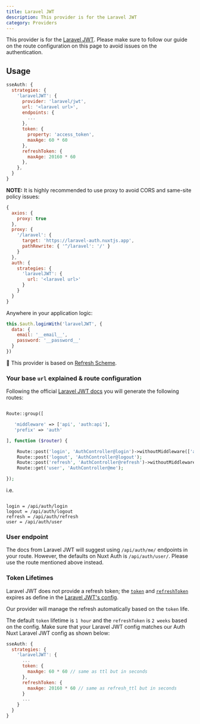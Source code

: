 ```yaml
---
title: Laravel JWT
description: This provider is for the Laravel JWT
category: Providers
---
```


This provider is for the [Laravel JWT](https://github.com/tymondesigns/jwt-auth). Please make sure to follow our guide on the route configuration on this page to avoid issues on the authentication.

## Usage

```js
sseAuth: {
  strategies: {
    'laravelJWT': {
      provider: 'laravel/jwt',
      url: '<laravel url>',
      endpoints: {
        ...
      },
      token: {
        property: 'access_token',
        maxAge: 60 * 60
      },
      refreshToken: {
        maxAge: 20160 * 60
      },
    },
  }
}
```

**NOTE:** It is highly recommended to use proxy to avoid CORS and same-site policy issues:

```js
{
  axios: {
    proxy: true
  },
  proxy: {
    '/laravel': {
      target: 'https://laravel-auth.nuxtjs.app',
      pathRewrite: { '^/laravel': '/' }
    }
  },
  auth: {
    strategies: {
      'laravelJWT': {
        url: '<laravel url>'
      }
    }
  }
}
```

Anywhere in your application logic:

```js
this.$auth.loginWith('laravelJWT', {
  data: {
    email: '__email__',
    password: '__password__'
  }
})
```

💁 This provider is based on [Refresh Scheme](/auth/schemes/refresh).

### Your base `url` explained & route configuration

Following the official [Laravel JWT docs](https://jwt-auth.readthedocs.io/en/develop/quick-start/#add-some-basic-authentication-routes) you will generate the following routes:

```php

Route::group([

   'middleware' => ['api', 'auth:api'],
   'prefix' => 'auth'

], function ($router) {

    Route::post('login', 'AuthController@login')->withoutMiddleware(['auth:api']);
    Route::post('logout', 'AuthController@logout');
    Route::post('refresh', 'AuthController@refresh')->withoutMiddleware(['auth:api']);
    Route::get('user', 'AuthController@me');

});

```

i.e.

```

login = /api/auth/login
logout = /api/auth/logout
refresh = /api/auth/refresh
user = /api/auth/user

```

### User endpoint

The docs from Laravel JWT will suggest using `/api/auth/me/` endpoints in your route. However, the defaults on Nuxt Auth is `/api/auth/user/`. Please use the route mentioned above instead.

### Token Lifetimes

Laravel JWT does not provide a refresh token; the [`token`](https://github.com/tymondesigns/jwt-auth/blob/develop/config/config.php#L104) and [`refreshToken`](https://github.com/tymondesigns/jwt-auth/blob/develop/config/config.php#L123) expires as define in the [Laravel JWT's config](https://github.com/tymondesigns/jwt-auth/blob/develop/config/config.php).

Our provider will manage the refresh automatically based on the `token` life.

The default `token` lifetime is `1 hour` and the `refreshToken` is `2 weeks` based on the config. Make sure that your Laravel JWT config matches our Auth Nuxt Laravel JWT config as shown below:

```js
sseAuth: {
  strategies: {
    'laravelJWT': {
      ...
      token: {
        maxAge: 60 * 60 // same as ttl but in seconds
      },
      refreshToken: {
        maxAge: 20160 * 60 // same as refresh_ttl but in seconds
      }
      ...
    }
  }
}
```